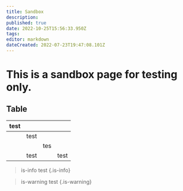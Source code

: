 ```yaml
---
title: Sandbox
description: 
published: true
date: 2022-10-25T15:56:33.950Z
tags: 
editor: markdown
dateCreated: 2022-07-23T19:47:08.101Z
---
```


# This is a sandbox page for testing only.


## Table

| test |      |     |      |
| ---- | ---- | --- | ----
|      | test |     |      |
|      |      | tes |      |
|      | test |     | test |

> is-info test
{.is-info}

> is-warning test
{.is-warning}


